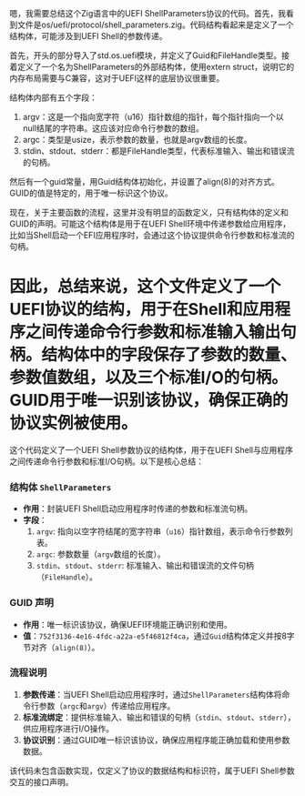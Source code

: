嗯，我需要总结这个Zig语言中的UEFI ShellParameters协议的代码。首先，我看到文件是os/uefi/protocol/shell_parameters.zig。代码结构看起来是定义了一个结构体，可能涉及到UEFI Shell的参数传递。

首先，开头的部分导入了std.os.uefi模块，并定义了Guid和FileHandle类型。接着定义了一个名为ShellParameters的外部结构体，使用extern struct，说明它的内存布局需要与C兼容，这对于UEFI这样的底层协议很重要。

结构体内部有五个字段：
1. argv：这是一个指向宽字符（u16）指针数组的指针，每个指针指向一个以null结尾的字符串。这应该对应命令行参数的数组。
2. argc：类型是usize，表示参数的数量，也就是argv数组的长度。
3. stdin、stdout、stderr：都是FileHandle类型，代表标准输入、输出和错误流的句柄。

然后有一个guid常量，用Guid结构体初始化，并设置了align(8)的对齐方式。GUID的值是特定的，用于唯一标识这个协议。

现在，关于主要函数的流程，这里并没有明显的函数定义，只有结构体的定义和GUID的声明。可能这个结构体是用于在UEFI Shell环境中传递参数给应用程序，比如当Shell启动一个EFI应用程序时，会通过这个协议提供命令行参数和标准流的句柄。

因此，总结来说，这个文件定义了一个UEFI协议的结构，用于在Shell和应用程序之间传递命令行参数和标准输入输出句柄。结构体中的字段保存了参数的数量、参数值数组，以及三个标准I/O的句柄。GUID用于唯一识别该协议，确保正确的协议实例被使用。
================================================
这个代码定义了一个UEFI Shell参数协议的结构体，用于在UEFI Shell与应用程序之间传递命令行参数和标准I/O句柄。以下是核心总结：

### 结构体 `ShellParameters`
- **作用**：封装UEFI Shell启动应用程序时传递的参数和标准流句柄。
- **字段**：
  1. `argv`: 指向以空字符结尾的宽字符串（`u16`）指针数组，表示命令行参数列表。
  2. `argc`: 参数数量（`argv`数组的长度）。
  3. `stdin`、`stdout`、`stderr`: 标准输入、输出和错误流的文件句柄（`FileHandle`）。

### GUID 声明
- **作用**：唯一标识该协议，确保UEFI环境能正确识别和使用。
- **值**：`752f3136-4e16-4fdc-a22a-e5f46812f4ca`，通过`Guid`结构体定义并按8字节对齐（`align(8)`）。

### 流程说明
1. **参数传递**：当UEFI Shell启动应用程序时，通过`ShellParameters`结构体将命令行参数（`argc`和`argv`）传递给应用程序。
2. **标准流绑定**：提供标准输入、输出和错误的句柄（`stdin`、`stdout`、`stderr`），供应用程序进行I/O操作。
3. **协议识别**：通过GUID唯一标识该协议，确保应用程序能正确加载和使用参数数据。

该代码未包含函数实现，仅定义了协议的数据结构和标识符，属于UEFI Shell参数交互的接口声明。